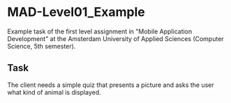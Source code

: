 # MAD-Level01_Example
Example task of the first level assignment in "Mobile Application Development" at the Amsterdam University of Applied Sciences (Computer Science, 5th semester).

## Task
The client needs a simple quiz that presents a picture and asks the user what kind of animal is displayed.
